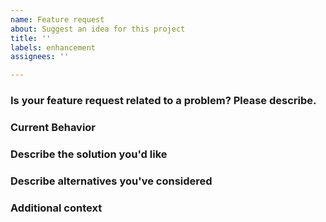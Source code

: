 ```yaml
---
name: Feature request
about: Suggest an idea for this project
title: ''
labels: enhancement
assignees: ''

---
```

<!---
⚠️ ⚠️ ⚠️

For larger and more in-depth feature requests, please consider [starting an RFC thread](../discussions/new)
in the [Discussions area](../discussions) of this project.

⚠️ ⚠️ ⚠️
-->
### Is your feature request related to a problem? Please describe.
<!---A clear and concise description of what the issue is. Ex. I'm always frustrated when [...]-->


<!---
```gherkin
Feature: <summary of feature>
  As a <role>
  I want <feature>
  So that <value>

  Scenario: <summary of a scenario within this feature>
    Given <context>
    When <event occurs>
    Then <outcome>
```
-->

### Current Behavior
<!--- Explain the difference from current behaviour -->
<!--- A clear and concise description of what the problem is may help. For example: "I'm always frustrated when [...]" -->

### Describe the solution you'd like
<!--- A clear and concise description of what you want to happen. -->

### Describe alternatives you've considered
<!---  A clear and concise description of any alternative solutions or features you've considered. -->

### Additional context
<!--- Add any other context or screenshots about the feature request here. -->

